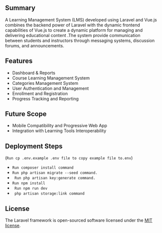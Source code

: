  ## Summary
A Learning Management System (LMS) developed using Laravel and Vue.js combines the backend power of Laravel with the dynamic frontend capabilities of Vue.js to create a dynamic platform for managing and delivering educational content .The system  provide communication between students and instructors through messaging systems, discussion forums, and announcements.



## Features
* Dashboard & Reports
* Course Learning Management System
* Categories Management System
* User Authentication and Management
* Enrollment and Registration
* Progress Tracking and Reporting 


## Future Scope
* Mobile Compatibility and Progressive Web App 
* Integration with Learning Tools Interoperability 


## Deployment Steps

(```Run cp .env.example .env file to copy example file to.env```)
* ```Run composer install command ```
* ```Run php artisan migrate --seed command.```
* ``` Run php artisan key:generate command.```
* ```Run npm install```
* ``` Run npm run dev```
* ``` php artisan storage:link command```
   
## License
The Laravel framework is open-sourced software licensed under the [MIT license](https://opensource.org/licenses/MIT).
